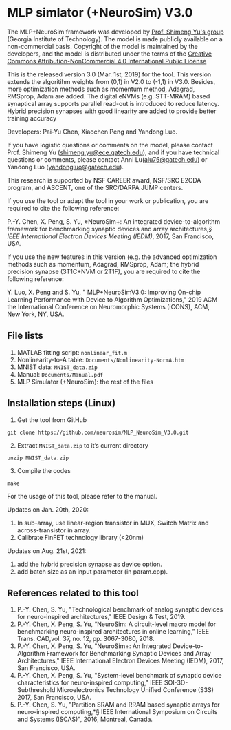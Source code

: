 # MLP simlator (+NeuroSim) V3.0

The MLP+NeuroSim framework was developed by [Prof. Shimeng Yu's group](http://shimeng.ece.gatech.edu/) (Georgia Institute of Technology). The model is made publicly available on a non-commercial basis. Copyright of the model is maintained by the developers, and the model is distributed under the terms of the [Creative Commons Attribution-NonCommercial 4.0 International Public License](http://creativecommons.org/licenses/by-nc/4.0/legalcode)

This is the released version 3.0 (Mar. 1st, 2019) for the tool. This version extends the algoritihm weights from (0,1) in V2.0 to (-1,1) in V3.0. Besides, more optimization methods such as momentum method, Adagrad, RMSprop, Adam are added. The digital eNVMs (e.g. STT-MRAM) based synaptical array supports parallel read-out is introduced to reduce latency. Hybrid precision synapses with good linearity are added to provide better training accuracy

Developers: Pai-Yu Chen, Xiaochen Peng and Yandong Luo. 

If you have logistic questions or comments on the model, please contact Prof. Shimeng Yu (shimeng.yu@ece.gatech.edu), and if you have technical questions or comments, please contact Anni Lu(alu75@gatech.edu) or Yandong Luo (yandongluo@gatech.edu).  

This research is supported by NSF CAREER award, NSF/SRC E2CDA program, and ASCENT, one of the SRC/DARPA JUMP centers. 

If you use the tool or adapt the tool in your work or publication, you are required to cite the following reference:  

P.-Y. Chen, X. Peng, S. Yu, ※NeuroSim+: An integrated device-to-algorithm framework for benchmarking synaptic devices and array architectures,*§ IEEE International Electron Devices Meeting (IEDM)*, 2017, San Francisco, USA.

If you use the new features in this version (e.g. the advanced optimization methods such as momentum, Adagrad, RMSprop, Adam; the hybrid precision synapse (3T1C+NVM or 2T1F), you are required to cite the following reference:

Y. Luo, X. Peng and S. Yu, " MLP+NeuroSimV3.0: Improving On-chip Learning Performance with Device to Algorithm Optimizations," 2019 ACM the International Conference on Neuromorphic Systems (ICONS), ACM, New York, NY, USA. 

## File lists
1. MATLAB fitting script: `nonlinear_fit.m`
2. Nonlinearity-to-A table: `Documents/Nonlinearity-NormA.htm`
3. MNIST data: `MNIST_data.zip`
4. Manual: `Documents/Manual.pdf`
5. MLP Simulator (+NeuroSim): the rest of the files

## Installation steps (Linux)
1. Get the tool from GitHub
```
git clone https://github.com/neurosim/MLP_NeuroSim_V3.0.git
```

2. Extract `MNIST_data.zip` to it’s current directory
```
unzip MNIST_data.zip
```

3. Compile the codes
```
make
```

For the usage of this tool, please refer to the manual.

Updates on Jan. 20th, 2020: 
1. In sub-array, use linear-region transistor in MUX, Switch Matrix and across-transistor in array.
2. Calibrate FinFET technology library (<20nm)

Updates on Aug. 21st, 2021:
1. add the hybrid precision synapse as device option. 
2. add batch size as an input parameter (in param.cpp). 

## References related to this tool
1. P.-Y. Chen, S. Yu, "Technological benchmark of analog synaptic devices for neuro-inspired architectures," IEEE Design & Test, 2019.
2. P.-Y. Chen, X. Peng, S. Yu, “NeuroSim: A circuit-level macro model for benchmarking neuro-inspired architectures in online learning,” IEEE Trans. CAD,vol. 37, no. 12, pp. 3067-3080, 2018.
3. P.-Y. Chen, X. Peng, S. Yu, "NeuroSim+: An Integrated Device-to-Algorithm Framework for Benchmarking Synaptic Devices and Array Architectures," IEEE International Electron Devices Meeting (IEDM), 2017, San Francisco, USA.
4. P.-Y. Chen, X. Peng, S. Yu, "System-level benchmark of synaptic device characteristics for neuro-inspired computing," IEEE SOI-3D-Subthreshold Microelectronics Technology Unified Conference (S3S) 2017, San Francisco, USA.
5. P.-Y. Chen, S. Yu, "Partition SRAM and RRAM based synaptic arrays for neuro-inspired computing,*§ IEEE International Symposium on Circuits and Systems (ISCAS)", 2016, Montreal, Canada.


